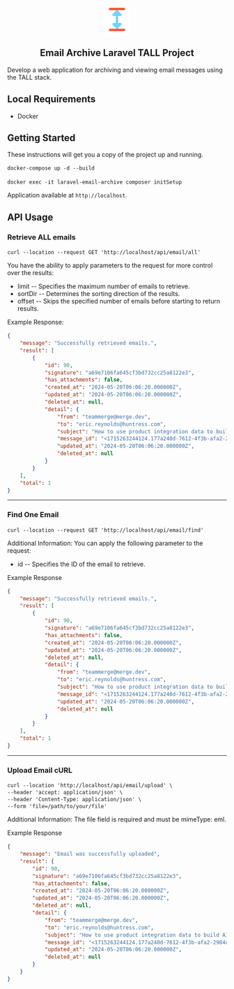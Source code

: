 <br/>

<div align="center">
  <a href="https://github.com/YorCreative">
    <img src="./public/readme-logo.png" alt="logo" width="64" height="64"/>
  </a>
</div>
<h2 align="center">Email Archive Laravel TALL Project</h2>
Develop a web application for archiving and viewing email messages using the TALL stack.

## Local Requirements
- Docker

## Getting Started
These instructions will get you a copy of the project up and running.

```shell
docker-compose up -d --build

docker exec -it laravel-email-archive composer initSetup 
```

Application available at `http://localhost`.


## API Usage

### Retrieve ALL emails
```shell
curl --location --request GET 'http://localhost/api/email/all'
```

You have the ability to apply parameters to the request for more control over the results:

* limit -- Specifies the maximum number of emails to retrieve.
* sortDir -- Determines the sorting direction of the results.
* offset -- Skips the specified number of emails before starting to return results.

Example Response:
```json
{
    "message": "Successfully retrieved emails.",
    "result": [
        {
            "id": 90,
            "signature": "a69e7106fa645cf3bd732cc25a8122e3",
            "has_attachments": false,
            "created_at": "2024-05-20T06:06:20.000000Z",
            "updated_at": "2024-05-20T06:06:20.000000Z",
            "deleted_at": null,
            "detail": {
                "from": "teammerge@merge.dev",
                "to": "eric.reynolds@huntress.com",
                "subject": "How to use product integration data to build AI features ✨",
                "message_id": "<1715263244124.177a240d-7612-4f3b-afa2-2984d7921fc1@bf03.hubspotemail.net>",
                "updated_at": "2024-05-20T06:06:20.000000Z",
                "deleted_at": null
            }
        }
    ],
    "total": 1
}
```
------
### Find One Email
```shell
curl --location --request GET 'http://localhost/api/email/find'
```

Additional Information:
You can apply the following parameter to the request:

* id -- Specifies the ID of the email to retrieve.

Example Response
```json
{
    "message": "Successfully retrieved emails.",
    "result": [
        {
            "id": 90,
            "signature": "a69e7106fa645cf3bd732cc25a8122e3",
            "has_attachments": false,
            "created_at": "2024-05-20T06:06:20.000000Z",
            "updated_at": "2024-05-20T06:06:20.000000Z",
            "deleted_at": null,
            "detail": {
                "from": "teammerge@merge.dev",
                "to": "eric.reynolds@huntress.com",
                "subject": "How to use product integration data to build AI features ✨",
                "message_id": "<1715263244124.177a240d-7612-4f3b-afa2-2984d7921fc1@bf03.hubspotemail.net>",
                "updated_at": "2024-05-20T06:06:20.000000Z",
                "deleted_at": null
            }
        }
    ],
    "total": 1
}
```
---------
### Upload Email cURL
```shell
curl --location 'http://localhost/api/email/upload' \
--header 'accept: application/json' \
--header 'Content-Type: application/json' \
--form 'file=/path/to/your/file'
```

Additional Information:
The file field is required and must be mimeType: eml.

Example Response
```json
{
    "message": "Email was successfully uploaded",
    "result": {
        "id": 90,
        "signature": "a69e7106fa645cf3bd732cc25a8122e3",
        "has_attachments": false,
        "created_at": "2024-05-20T06:06:20.000000Z",
        "updated_at": "2024-05-20T06:06:20.000000Z",
        "deleted_at": null,
        "detail": {
            "from": "teammerge@merge.dev",
            "to": "eric.reynolds@huntress.com",
            "subject": "How to use product integration data to build AI features ✨",
            "message_id": "<1715263244124.177a240d-7612-4f3b-afa2-2984d7921fc1@bf03.hubspotemail.net>",
            "updated_at": "2024-05-20T06:06:20.000000Z",
            "deleted_at": null
        }
    }
}
```

